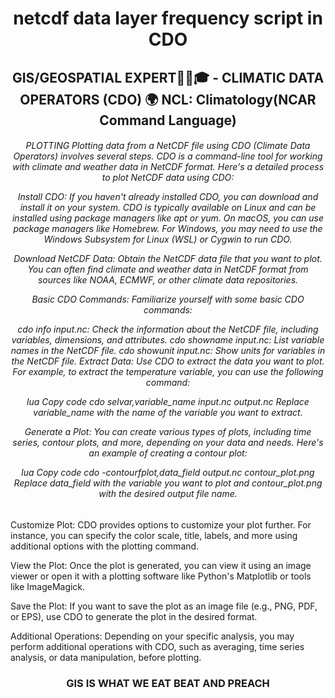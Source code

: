 <h1 align="center">
netcdf data layer frequency script in CDO
</h1>
<h2 align="center">
GIS/GEOSPATIAL EXPERT👨‍🔬🎓  -  CLIMATIC DATA OPERATORS (CDO) 🌍 NCL: Climatology(NCAR Command Language)
</h2>

<h6 align="center">
PLOTTING 
Plotting data from a NetCDF file using CDO (Climate Data Operators) involves several steps. CDO is a command-line tool for working with climate and weather data in NetCDF format. Here's a detailed process to plot NetCDF data using CDO:

Install CDO: If you haven't already installed CDO, you can download and install it on your system. CDO is typically available on Linux and can be installed using package managers like apt or yum. On macOS, you can use package managers like Homebrew. For Windows, you may need to use the Windows Subsystem for Linux (WSL) or Cygwin to run CDO.

Download NetCDF Data: Obtain the NetCDF data file that you want to plot. You can often find climate and weather data in NetCDF format from sources like NOAA, ECMWF, or other climate data repositories.

Basic CDO Commands: Familiarize yourself with some basic CDO commands:

cdo info input.nc: Check the information about the NetCDF file, including variables, dimensions, and attributes.
cdo showname input.nc: List variable names in the NetCDF file.
cdo showunit input.nc: Show units for variables in the NetCDF file.
Extract Data: Use CDO to extract the data you want to plot. For example, to extract the temperature variable, you can use the following command:

lua
Copy code
cdo selvar,variable_name input.nc output.nc
Replace variable_name with the name of the variable you want to extract.

Generate a Plot: You can create various types of plots, including time series, contour plots, and more, depending on your data and needs. Here's an example of creating a contour plot:

lua
Copy code
cdo -contourfplot,data_field output.nc contour_plot.png
Replace data_field with the variable you want to plot and contour_plot.png with the desired output file name.
</h6>
Customize Plot: CDO provides options to customize your plot further. For instance, you can specify the color scale, title, labels, and more using additional options with the plotting command.

View the Plot: Once the plot is generated, you can view it using an image viewer or open it with a plotting software like Python's Matplotlib or tools like ImageMagick.

Save the Plot: If you want to save the plot as an image file (e.g., PNG, PDF, or EPS), use CDO to generate the plot in the desired format.

Additional Operations: Depending on your specific analysis, you may perform additional operations with CDO, such as averaging, time series analysis, or data manipulation, before plotting.
<h3 align="center">
GIS IS WHAT WE EAT BEAT AND PREACH
</h3>
